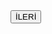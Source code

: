 <html lang = "tr">
<head>
<meta charset = "utf-8">
<link rel = "stylesheet" href = "projestyle1.css">
</head>    
<body>
    <header></header>
    <main></main>
    <footer dir = "ltr">
        <button class = "bc1">İLERİ</button>
    </footer>
</body>
</html>
